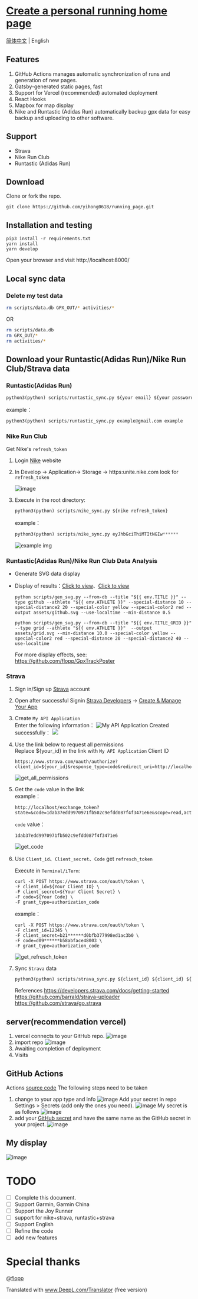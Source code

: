 # [Create a personal running home page](https://yihong.run/running)

[简体中文](https://github.com/yihong0618/running_page/blob/master/README.md) | English

## Features

1. GitHub Actions manages automatic synchronization of runs and generation of new pages.
2. Gatsby-generated static pages, fast
3. Support for Vercel (recommended) automated deployment
4. React Hooks
5. Mapbox for map display
6. Nike and Runtastic (Adidas Run) automatically backup gpx data for easy backup and uploading to other software.

## Support

- Strava
- Nike Run Club
- Runtastic (Adidas Run)

## Download
Clone or fork the repo.
```
git clone https://github.com/yihong0618/running_page.git
```

## Installation and testing
```
pip3 install -r requirements.txt
yarn install
yarn develop
```
Open your browser and visit http://localhost:8000/ 

## Local sync data
### Delete my test data
```bash
rm scripts/data.db GPX_OUT/* activities/*
```
OR
```bash
rm scripts/data.db
rm GPX_OUT/*
rm activities/*
```

## Download your Runtastic(Adidas Run)/Nike Run Club/Strava data
### Runtastic(Adidas Run)

```python
python3(python) scripts/runtastic_sync.py ${your email} ${your password}
```
example：
```python
python3(python) scripts/runtastic_sync.py example@gmail.com example
```
### Nike Run Club

Get Nike's `refresh_token`
1. Login [Nike](https://www.nike.com) website
2. In Develop -> Application-> Storage -> https:unite.nike.com look for `refresh_token`

    ![image](https://user-images.githubusercontent.com/15976103/94448123-23812b00-01dd-11eb-8143-4b0839c31d90.png)
3. Execute in the root directory:
    ```python
    python3(python) scripts/nike_sync.py ${nike refresh_token}
    ```
    example：
    ```python
    python3(python) scripts/nike_sync.py eyJhbGciThiMTItNGIw******
    ```
    ![example img](https://raw.githubusercontent.com/shaonianche/gallery/master/running_page/nike_sync_%20example.png)

### Runtastic(Adidas Run)/Nike Run Club Data Analysis

- Generate SVG data display
- Display of results：[Click to view](https://raw.githubusercontent.com/yihong0618/running_page/master/assets/github.svg)、[Click to view](https://raw.githubusercontent.com/yihong0618/running_page/28fa801e4e30f30af5ae3dc906bf085daa137936/assets/grid.svg)

    ```
    python scripts/gen_svg.py --from-db --title "${{ env.TITLE }}" --type github --athlete "${{ env.ATHLETE }}" --special-distance 10 --special-distance2 20 --special-color yellow --special-color2 red --output assets/github.svg --use-localtime --min-distance 0.5
    ```

    ```
    python scripts/gen_svg.py --from-db --title "${{ env.TITLE_GRID }}" --type grid --athlete "${{ env.ATHLETE }}"  --output assets/grid.svg --min-distance 10.0 --special-color yellow --special-color2 red --special-distance 20 --special-distance2 40 --use-localtime
    ```
    For more display effects, see:     
    https://github.com/flopp/GpxTrackPoster

### Strava

1. Sign in/Sign up [Strava](https://www.strava.com/) account
2. Open after successful Signin [Strava Developers](http://developers.strava.com) -> [Create & Manage Your App](https://strava.com/settings/api)

3. Create `My API Application`   
    Enter the following information：
    ![My API Application](https://raw.githubusercontent.com/shaonianche/gallery/master/running_page/strava_settings_api.png)
    Created successfully：
    ![](https://raw.githubusercontent.com/shaonianche/gallery/master/running_page/created_successfully_1.png)

4. Use the link below to request all permissions   
Replace ${your_id} in the link with `My API Application` Client ID 
    ```
    https://www.strava.com/oauth/authorize?client_id=${your_id}&response_type=code&redirect_uri=http://localhost/exchange_token&approval_prompt=force&scope=read_all,profile:read_all,activity:read_all,profile:write,activity:write
    ```
    ![get_all_permissions](https://raw.githubusercontent.com/shaonianche/gallery/master/running_page/get_all_permissions.png)

5. Get the `code` value in the link   
    example：
    ```
    http://localhost/exchange_token?state=&code=1dab37edd9970971fb502c9efdd087f4f3471e6e&scope=read,activity:write,activity:read_all,profile:write,profile:read_all,read_all
    ```
    `code` value：
    ```
    1dab37edd9970971fb502c9efdd087f4f3471e6
    ```
    ![get_code](https://raw.githubusercontent.com/shaonianche/gallery/master/running_page/get_code.png)
6. Use `Client_id`、`Client_secret`、`Code` get `refresch_token`   
    
    Execute in `Terminal/iTerm`:
    ```
    curl -X POST https://www.strava.com/oauth/token \
    -F client_id=${Your Client ID} \
    -F client_secret=${Your Client Secret} \
    -F code=${Your Code} \
    -F grant_type=authorization_code
    ```
    example：
    ```
    curl -X POST https://www.strava.com/oauth/token \
    -F client_id=12345 \
    -F client_secret=b21******d0bfb377998ed1ac3b0 \
    -F code=d09******b58abface48003 \
    -F grant_type=authorization_code
    ```
    ![get_refresch_token](https://raw.githubusercontent.com/shaonianche/gallery/master/running_page/get_refresch_token.png)

7. Sync `Strava` data 
    ```python
    python3(python) scripts/strava_sync.py ${client_id} ${client_id} ${refresch_token}
    ```
    References
    https://developers.strava.com/docs/getting-started   
    https://github.com/barrald/strava-uploader   
    https://github.com/strava/go.strava   


## server(recommendation vercel)
1. vercel connects to your GitHub repo.
![image](https://user-images.githubusercontent.com/15976103/94452465-2599b880-01e2-11eb-9538-582f0f46c421.png)
2. import repo
![image](https://user-images.githubusercontent.com/15976103/94452556-3f3b0000-01e2-11eb-97a2-3789c2d60766.png)
2. Awaiting completion of deployment
3. Visits

## GitHub Actions 
Actions [source code](https://github.com/yihong0618/running_page/blob/master/.github/workflows/run_data_sync.yml)
The following steps need to be taken
1. change to your app type and info
![image](https://user-images.githubusercontent.com/15976103/94450124-73f98800-01df-11eb-9b3c-ac1a6224f46f.png)
Add your secret in repo Settings > Secrets (add only the ones you need).
![image](https://user-images.githubusercontent.com/15976103/94450295-aacf9e00-01df-11eb-80b7-a92b9cd1461e.png)
My secret is as follows
![image](https://user-images.githubusercontent.com/15976103/94451037-8922e680-01e0-11eb-9bb9-729f0eadcdb7.png)
3. add your [GitHub secret](https://github.com/settings/tokens) and have the same name as the GitHub secret in your project.
![image](https://user-images.githubusercontent.com/15976103/94450721-2f222100-01e0-11eb-94a7-ef1f06fc0a59.png)

## My display
![image](https://user-images.githubusercontent.com/15976103/87566339-775b9800-c6f5-11ea-803f-6c2f69801ee4.png)

# TODO

- [ ] Complete this document.
- [ ] Support Garmin, Garmin China
- [ ] Support the Joy Runner
- [ ] support for nike+strava, runtastic+strava
- [ ] Support English
- [ ] Refine the code
- [ ] add new features

# Special thanks

@[flopp](https://github.com/flopp)

Translated with www.DeepL.com/Translator (free version)
